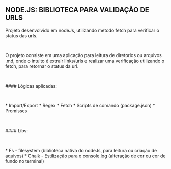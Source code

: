 ## NODE.JS: BIBLIOTECA PARA VALIDAÇÃO DE URLS

Projeto desenvolvido em nodeJs, utilizando metodo fetch para verificar o status das urls.
<p>&nbsp;</p>
O projeto consiste em uma aplicação para leitura de diretorios ou arquivos .md, onde o intuito é extrair links/urls e realizar uma 
verificação utilizando o fetch, para retornar o status da url.
<p>&nbsp;</p>
#### Lógicas aplicadas: 
<p>&nbsp;</p>
* Import/Export
* Regex
* Fetch
* Scripts de comando (package.json)
* Promisses 
<p>&nbsp;</p>
#### Libs: 
<p>&nbsp;</p>
* Fs - filesystem (biblioteca nativa do nodeJs, para leitura ou criação de aquivos)
* Chalk - Estilização para o console.log (alteração de cor ou cor de fundo no terminal)
